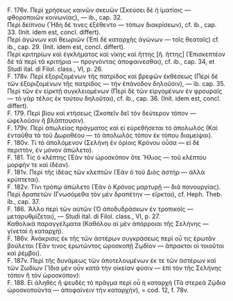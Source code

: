 F. 176v. Περὶ χρήσεως καινῶν σκευῶν (Σκεύσει δὲ ἡ ἱματίοις — φθοροποιῶν κοινωνίας), — ib., cap. 32.  
Περὶ δείπνου (Ἤδη δὲ τινες ἐξέθεντο — τόπων διακρίσεων), cf. ib., cap. 33. (Init. idem est, concl. differt).  
Περὶ ἀγώνων καὶ θεωριῶν (Ἐπὶ δὲ καταρχῆς ἀγώνων — τοῖς θεαταῖς) cf. ib., cap. 29. (Init. idem est, concl. differt).  
Περὶ κριτηρίων καὶ ἐγκλήματος καὶ νίκης καὶ ἤττης [ἢ. ἤττης] (Ἐπισκεπτέον δὲ τὰ περὶ τά κριτήρια — προγνόντας ἀποφαινεσθαι), cf. ib., cap. 34, et Studi ital. di Filol. class., VI, p. 26.  
F. 178v. Περὶ ἐξοριζομένων τῆς πατρίδος καὶ βρεφῶν ἐκθέσεως (Περὶ δὲ τῶν ἐξοριζομένων τῆς πατρίδος — τὴν ἐπάνοδον δηλοῦσιν), — ib. cap. 35.  
Περὶ τῶν ἐν εἱρκτῇ συγκλειομένων (Περὶ δὲ τῶν εἱργομένων ἐν φρουραῖς — τὸ γὰρ τέλος ἐκ τούτου δηλοῦται), cf. ib., cap. 36. (Init. idem est, concl. differt).  
F. 179. Περὶ βίου καὶ κτήσεως (Σκοπεῖν δεῖ τὸν δεύτερον τόπον — ὠφελοῦσιν ἢ βλάπτουσιν).  
F. 179v. Περὶ ἀπωλείας πράγματος καὶ εἰ εὑρεθῆσεται τὸ ἀπολωλός (Καὶ ἐνταῦθα τὰ τοῦ Δωροθέου — τὸ ἀπολωλὸς τόπον ἐκ τόπου διαμείψαι).  
F. 180v. Τί τὸ ἀπολόμενον (Σελήνη ἐν ὁρίοις Κρόνου οὖσα — εἰ δὲ περιττὸν, ἐν μόνον ἀπώλετο).  
F. 181. Τίς ὁ κλέπτης (Ἐὰν τὸν ὡροσκόπον ὅτε Ἥλιος — τοῦ κλέπτου μορφὴν τε καὶ ἰδέαν).  
F. 181v. Περὶ τῆς ἰδέας τῶν κλεπτῶν (Ἐὰν ὁ τοῦ Διὸς ἀστήρ — ἀλλὰ κρύπτεται).  
F. 182v. Τίνι τρόπῳ ἀπώλετο (Ἐὰν ὁ Κρόνος μαρτυρῇ — διὰ πανουργίας).  
Περὶ δραπετῶν (Γνωσόμεθα τὸν μὲν δραπέτην — εἴρκται), cf. Heph. Theb. ib., cap. 37.  
F. 186. Ἄλλο περὶ τῶν αὐτῶν (Ὁ ἀποδυδράσκων ἐν τροπικοῖς — μεταρυθμίζεται), — Studi ital. di Filol. class., VI, p. 27.  
Καθολικὰ παραγγέλματα (Καθόλου αἱ μὲν ἀπόρροιαι τῆς Σελήνης — γίνεταί ἡ καταρχή).  
F. 186v. Ἀνάκρισις ἐκ τῆς τῶν ἀστέρων συγκράσεως περὶ οὗ τις ἐρωτᾶν βούλεται (Ἐὰν τινος ἐρωτῶντος ὡροσκοπῇ Ζῳδῖον — ἅπρακτοι οἱ τοιοῦτοι καὶ ῥέμβοι).  
F. 187v. Περὶ τῆς δυνάμεως τῶν ἀποτελουμένων ἐκ τε τῶν ἀστέρων καὶ τῶν Ζωδίων (Ἴδια μὲν οὖν κατὰ τὴν οἰκείαν φύσιν — ἐπὶ τὸν τῆς Σελήνης τόπον ἢ τὸν ὡροσκόπον):  
F. 188. Εἰ ἀληθὲς ἢ ψευδὲς τὸ πρᾶγμα περὶ οὗ ἡ καταρχή (Τὰ στερεὰ Ζῴδια ὡροσκοποῦντα — ἀποφαίνειν τὴν καταρχήν), = cod. 12, f. 78v.